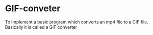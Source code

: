 # GIF-conveter
To implement a basic program which converts an mp4 file to a GIF file. Basically it is called a GIF converter
